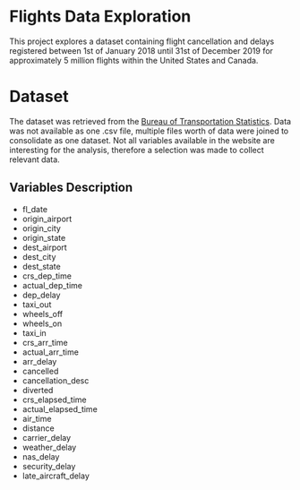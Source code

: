 # Flights Data Exploration
This project explores a dataset containing flight cancellation and delays registered between 1st of January 2018 until 31st of December 2019 for approximately 5 million flights within the United States and Canada.

# Dataset
The dataset was retrieved from the [Bureau of Transportation Statistics](https://www.transtats.bts.gov/Fields.asp?Table_ID=236). Data was not available as one .csv file, multiple files worth of data were joined to consolidate as one dataset. Not all variables available in the website are interesting for the analysis, therefore a selection was made to collect relevant data.

## Variables Description
- fl_date              
- origin_airport       
- origin_city          
- origin_state         
- dest_airport         
- dest_city            
- dest_state           
- crs_dep_time         
- actual_dep_time      
- dep_delay            
- taxi_out             
- wheels_off           
- wheels_on            
- taxi_in              
- crs_arr_time         
- actual_arr_time      
- arr_delay            
- cancelled            
- cancellation_desc    
- diverted             
- crs_elapsed_time     
- actual_elapsed_time  
- air_time             
- distance             
- carrier_delay        
- weather_delay        
- nas_delay            
- security_delay       
- late_aircraft_delay 
